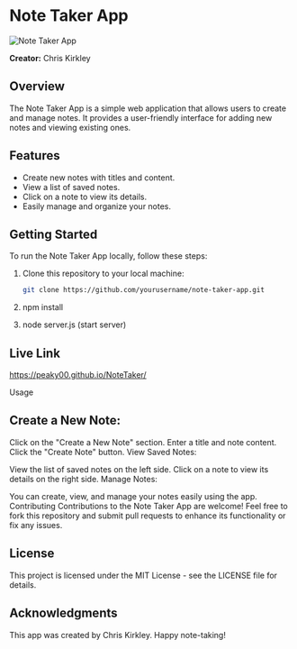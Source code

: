 # Note Taker App

![Note Taker App](![screenshot](image.png))

**Creator:** Chris Kirkley

## Overview

The Note Taker App is a simple web application that allows users to create and manage notes. It provides a user-friendly interface for adding new notes and viewing existing ones.

## Features

- Create new notes with titles and content.
- View a list of saved notes.
- Click on a note to view its details.
- Easily manage and organize your notes.

## Getting Started

To run the Note Taker App locally, follow these steps:

1. Clone this repository to your local machine:

   ```bash
   git clone https://github.com/yourusername/note-taker-app.git
2. npm install
3. node server.js (start server)
## Live Link
https://peaky00.github.io/NoteTaker/

Usage
## Create a New Note:

Click on the "Create a New Note" section.
Enter a title and note content.
Click the "Create Note" button.
View Saved Notes:

View the list of saved notes on the left side.
Click on a note to view its details on the right side.
Manage Notes:

You can create, view, and manage your notes easily using the app.
Contributing
Contributions to the Note Taker App are welcome! Feel free to fork this repository and submit pull requests to enhance its functionality or fix any issues.

## License
This project is licensed under the MIT License - see the LICENSE file for details.

## Acknowledgments
This app was created by Chris Kirkley.
Happy note-taking!
